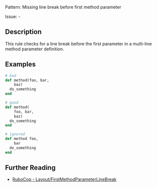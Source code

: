 Pattern: Missing line break before first method parameter

Issue: -

## Description

This rule checks for a line break before the first parameter in a multi-line method parameter definition.

## Examples

```ruby
# bad
def method(foo, bar,
    baz)
  do_something
end

# good
def method(
    foo, bar,
    baz)
  do_something
end

# ignored
def method foo,
    bar
  do_something
end
```

## Further Reading

* [RuboCop - Layout/FirstMethodParameterLineBreak](https://rubocop.readthedocs.io/en/latest/cops_layout/#layoutfirstmethodparameterlinebreak)
